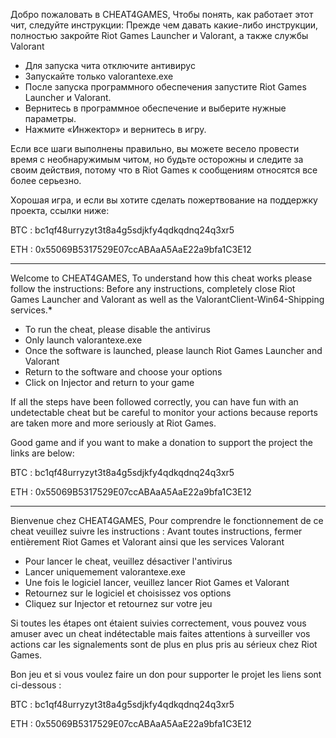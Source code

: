 Добро пожаловать в CHEAT4GAMES,
Чтобы понять, как работает этот чит, следуйте инструкции:
Прежде чем давать какие-либо инструкции, полностью закройте Riot Games Launcher и Valorant, а также службы Valorant
- Для запуска чита отключите антивирус
- Запускайте только valorantexe.exe
- После запуска программного обеспечения запустите Riot Games Launcher и Valorant.
- Вернитесь в программное обеспечение и выберите нужные параметры.
- Нажмите «Инжектор» и вернитесь в игру.

Если все шаги выполнены правильно, вы можете весело провести время с необнаружимым читом, но будьте осторожны и следите за своим
действия, потому что в Riot Games к сообщениям относятся все более серьезно.

Хорошая игра, и если вы хотите сделать пожертвование на поддержку проекта, ссылки ниже:

BTC : bc1qf48urryzyt3t8a4g5sdjkfy4qdkqdnq24q3xr5

ETH : 0x55069B5317529E07ccABAaA5AaE22a9bfa1C3E12

-------------------------------------------------------------------------------------------------------------------------------------------------------------------------------------------------------------------------------------------------------------------

Welcome to CHEAT4GAMES,
To understand how this cheat works please follow the instructions:
Before any instructions, completely close Riot Games Launcher and Valorant as well as the ValorantClient-Win64-Shipping services.*
- To run the cheat, please disable the antivirus
- Only launch valorantexe.exe
- Once the software is launched, please launch Riot Games Launcher and Valorant
- Return to the software and choose your options
- Click on Injector and return to your game

If all the steps have been followed correctly, you can have fun with an undetectable cheat but be careful to monitor your
actions because reports are taken more and more seriously at Riot Games.

Good game and if you want to make a donation to support the project the links are below:

BTC : bc1qf48urryzyt3t8a4g5sdjkfy4qdkqdnq24q3xr5

ETH : 0x55069B5317529E07ccABAaA5AaE22a9bfa1C3E12

-------------------------------------------------------------------------------------------------------------------------------------------------------------------------------------------------------------------------------------------------------------------

Bienvenue chez CHEAT4GAMES,
Pour comprendre le fonctionnement de ce cheat veuillez suivre les instructions : 
Avant toutes instructions, fermer entièrement Riot Games et Valorant ainsi que les services Valorant
- Pour lancer le cheat, veuillez désactiver l'antivirus
- Lancer uniquemement valorantexe.exe
- Une fois le logiciel lancer, veuillez lancer Riot Games et Valorant
- Retournez sur le logiciel et choisissez vos options
- Cliquez sur Injector et retournez sur votre jeu

Si toutes les étapes ont étaient suivies correctement, vous pouvez vous amuser avec un cheat indétectable mais faites attentions à surveiller vos 
actions car les signalements sont de plus en plus pris au sérieux chez Riot Games.

Bon jeu et si vous voulez faire un don pour supporter le projet les liens sont ci-dessous : 

BTC : bc1qf48urryzyt3t8a4g5sdjkfy4qdkqdnq24q3xr5

ETH : 0x55069B5317529E07ccABAaA5AaE22a9bfa1C3E12
